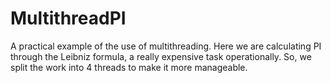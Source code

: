 # MultithreadPI
A practical example of the use of multithreading.
Here we are calculating PI through the Leibniz formula, a really expensive task operationally.
So, we split the work into 4 threads to make it more manageable.
